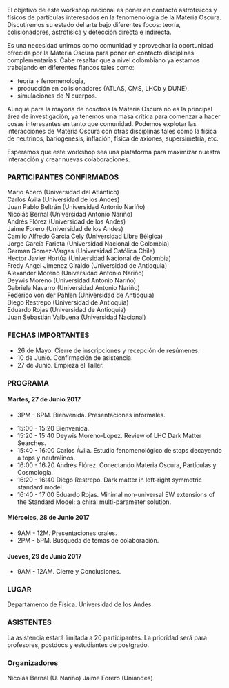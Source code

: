 
El objetivo de este workshop nacional es poner en contacto astrofísicos y físicos de partículas interesados en la fenomenología de la Materia Oscura. Discutiremos su estado del arte bajo diferentes focos: teoría, colisionadores, astrofísica y detección directa e indirecta.

Es una necesidad unirnos como comunidad y aprovechar la oportunidad ofrecida por la Materia Oscura para poner en contacto disciplinas complementarias. Cabe resaltar que a nivel colombiano ya estamos trabajando en diferentes flancos tales como:

* teoría + fenomenología,
* producción en colisionadores (ATLAS, CMS, LHCb y DUNE),
* simulaciones de N cuerpos.

Aunque para la mayoría de nosotros la Materia Oscura no es la principal área de investigación, ya tenemos una masa crítica para comenzar a hacer cosas interesantes en tanto que comunidad. Podemos explotar las interacciones de Materia Oscura con otras disciplinas tales como la física de neutrinos, bariogenesis, inflación, física de axiones, supersimetría, etc.

Esperamos que este workshop sea una plataforma para maximizar nuestra interacción y crear nuevas colaboraciones.

### PARTICIPANTES CONFIRMADOS

Mario Acero (Universidad del Atlántico)  
Carlos Ávila (Universidad de los Andes)  
Juan Pablo Beltrán (Universidad Antonio Nariño)  
Nicolás Bernal (Universidad Antonio Nariño)  
Andrés Flórez (Universidad de los Andes)  
Jaime Forero (Universidad de los Andes)  
Camilo Alfredo  Garcia Cely	(Universidad Libre Bélgica)  
Jorge 	García Farieta (Universidad Nacional de Colombia)  
German 	Gomez-Vargas (Universidad Católica Chile)  
Hector Javier Hortúa (Universidad Nacional de Colombia)  
Fredy Angel	Jimenez Giraldo (Universidad de Antioquia)  
Alexander Moreno (Universidad Antonio Nariño)  
Deywis Moreno (Universidad Antonio Nariño)  
Gabriela Navarro (Universidad Antonio Nariño)  
Federico von der Pahlen (Universidad de Antioquia)  
Diego Restrepo (Universidad de Antioquia)  
Eduardo Rojas (Universidad de Antioquia)  
Juan Sebastián Valbuena (Universidad Nacional)    


### FECHAS IMPORTANTES

- 26 de Mayo. Cierre de inscripciones y recepción de resúmenes.
- 10 de Junio. Confirmación de asistencia.
- 27 de Junio. Empieza el Taller.

### PROGRAMA

#### Martes, 27 de Junio 2017

- 3PM - 6PM. Bienvenida. Presentaciones informales.  
* 15:00 - 15:20 Bienvenida.  
* 15:20 - 15:40 Deywis Moreno-Lopez. Review of LHC Dark Matter Searches.  
* 15:40 - 16:00 Carlos Ávila. Estudio fenomenológico de stops decayendo a tops y neutralinos.   
* 16:00 - 16:20 Andrés Flórez. Conectando Materia Oscura, Partículas y Cosmología.  
* 16:20 - 16:40 Diego Restrepo. Dark matter in left-right symmetric standard model.  
* 16:40 - 17:00 Eduardo Rojas. Minimal non-universal EW extensions of the Standard Model: a chiral multi-parameter solution.  


#### Miércoles, 28 de Junio 2017

- 9AM - 12M. Presentaciones orales.  
- 2PM - 5PM. Búsqueda de temas de colaboración.  

#### Jueves, 29 de Junio 2017

- 9AM - 12AM. Cierre y Conclusiones.  

### LUGAR 

Departamento de Física. Universidad de los Andes. 

### ASISTENTES

La asistencia estará limitada a 20 participantes.
La prioridad será para profesores, postdocs y estudiantes de postgrado.

### Organizadores

Nicolás Bernal (U. Nariño)
Jaime Forero (Uniandes)


